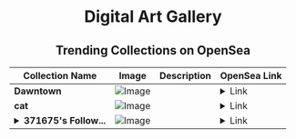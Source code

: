 <div align="center">

# Digital Art Gallery

## Trending Collections on OpenSea

| Collection Name                       | Image                                                                                     | Description                       | OpenSea Link                                                                                          |
|---------------------------------------|-------------------------------------------------------------------------------------------|-----------------------------------|--------------------------------------------------------------------------------------------------------|
| **Dawntown** | ![Image](https://i.seadn.io/s/raw/files/2d424d5c48899533b565ddc517562457.jpg?w=500&auto=format?w=200&auto=format) |  | <details><summary>Link</summary>[Dawntown](https://opensea.io/collection/dawntown)</details> |
| **cat** | ![Image](https://i.seadn.io/s/raw/files/02af29096b5d6423bfefed031a37f6d4.webp?w=500&auto=format?w=200&auto=format) |  | <details><summary>Link</summary>[cat](https://opensea.io/collection/cat-3065)</details> |
| **<details><summary>371675's Follow...</summary>371675's Follower</details>** | ![Image](https://i.seadn.io/s/raw/files/19f9f090920392cc3650cbdf4361755b.png?w=500&auto=format?w=200&auto=format) |  | <details><summary>Link</summary>[371675's Follower](https://opensea.io/collection/371675-s-follower)</details> |

</div>